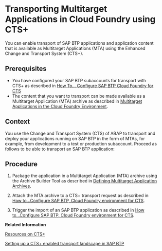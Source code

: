 <!-- loioc9a406970bb84b37ae8a5a5620ae0739 -->

# Transporting Multitarget Applications in Cloud Foundry using CTS+

You can enable transport of SAP BTP applications and application content that is available as Multitarget Applications \(MTA\) using the Enhanced Change and Transport System \(CTS+\).



<a name="loioc9a406970bb84b37ae8a5a5620ae0739__prereq_uqs_5ts_wfb"/>

## Prerequisites

-   You have configured your SAP BTP subaccounts for transport with CTS+ as described in [How To... Configure SAP BTP Cloud Foundry for CTS](https://help.sap.com/doc/9aad207e90fa4da793d34114113e9254/Cloud/en-US/HowToCTS%2B_GuideSCP_v1.0-CF.pdf) 
-   The content that you want to transport can be made available as a Multitarget Application \(MTA\) archive as described in [Multitarget Applications in the Cloud Foundry Environment](Multitarget_Applications_in_the_Cloud_Foundry_Environment_d04fc0e.md).



<a name="loioc9a406970bb84b37ae8a5a5620ae0739__context_o2w_vts_wfb"/>

## Context

You use the Change and Transport System \(CTS\) of ABAP to transport and deploy your applications running on SAP BTP in the form of MTAs, for example, from development to a test or production subaccount. Proceed as follows to be able to transport an SAP BTP application:



<a name="loioc9a406970bb84b37ae8a5a5620ae0739__steps_m5c_grg_1y"/>

## Procedure

1.  Package the application in a Multitarget Application \(MTA\) archive using the Archive Builder Tool as described in [Defining Multitarget Application Archives](Defining_Multitarget_Application_Archives_33a0e0e.md).

2.  Attach the MTA archive to a CTS+ transport request as described in [How to...Configure SAP BTP, Cloud Foundry environment for CTS](https://help.sap.com/doc/9aad207e90fa4da793d34114113e9254/Cloud/en-US/HowToCTS%2B_Guide_SCP_CF.pdf).

3.  Trigger the import of an SAP BTP application as described in [How to...Configure SAP BTP, Cloud Foundry environment for CTS](https://help.sap.com/doc/9aad207e90fa4da793d34114113e9254/Cloud/en-US/HowToCTS%2B_Guide_SCP_CF.pdf).


**Related Information**  


[Resources on CTS+](https://wiki.scn.sap.com/wiki/pages/viewpage.action?pageId=448469096)

[Setting up a CTS+ enabled transport landscape in SAP BTP](https://blogs.sap.com/2017/03/29/setting-up-a-cts-enabled-transport-landscape-in-sap-cloud-platform/)

